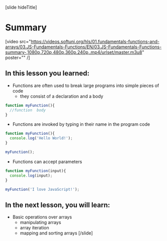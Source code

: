 [slide hideTitle]
# Summary

[video src="https://videos.softuni.org/hls/01.fundamentals-functions-and-arrays/03.JS-Fundamentals-Functions/EN/03.JS-Fundamentals-Functions-summary-,1080p,720p,480p,360p,240p,.mp4/urlset/master.m3u8" poster="" /]

## In this lesson you learned:

- Functions are often used to break large programs into simple pieces of code
  - they consist of a declaration and a body
  
```js
function myFunction(){
  //function  body
}
```

- Functions are invoked by typing in their name in the program code

```js live
function myFunction(){
  console.log('Hello World!');
}

myFunction();
```

- Functions can accept parameters

```js live
function myFunction(input){
  console.log(input);
}

myFunction('I love JavaScript!');
```

## In the next lesson, you will learn:

- Basic operations over arrays
  - manipulating arrays
  - array iteration
  - mapping and sorting arrays
[/slide]
